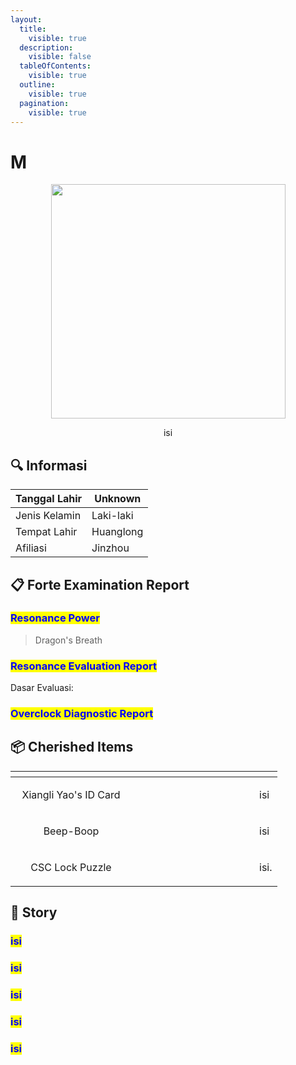 ```yaml
---
layout:
  title:
    visible: true
  description:
    visible: false
  tableOfContents:
    visible: true
  outline:
    visible: true
  pagination:
    visible: true
---
```


# M



<div align="center"><figure><img src="https://wuthering.wiki/img/rolecard_1305.png" alt="" width="375"><figcaption><p>isi</p></figcaption></figure></div>

## :mag: Informasi

| Tanggal Lahir | Unknown        |
| ------------- | -------------- |
| Jenis Kelamin | Laki-laki      |
| Tempat Lahir  | Huanglong      |
| Afiliasi      | Jinzhou        |

## :clipboard: Forte Examination Report

### <mark style="color:blue;">**Resonance Power**</mark>

> Dragon's Breath

### <mark style="color:blue;">Resonance Evaluation Report</mark>

Dasar Evaluasi: 

### <mark style="color:blue;">Overclock Diagnostic Report</mark>



## :package: Cherished Items

<table data-header-hidden><thead><tr><th width="178" align="center"></th><th width="180"></th><th></th></tr></thead><tbody><tr><td align="center">Xiangli Yao's ID Card</td><td><img src="https://wuthering.wiki/img/T_Treasure61_UI.png" alt=""></td><td><p>isi</p></td></tr><tr><td align="center">Beep-Boop</td><td><img src="https://wuthering.wiki/img/T_Treasure63_UI.png" alt=""></td><td><p>isi</p></td></tr><tr><td align="center">CSC Lock Puzzle</td><td><img src="https://wuthering.wiki/img/T_Treasure62_UI.png" alt=""></td><td><p>isi.</p></td></tr></tbody></table>

## :scroll: Story

### <mark style="color:blue;">isi</mark>


### <mark style="color:blue;">isi</mark>


### <mark style="color:blue;">isi</mark>


### <mark style="color:blue;">isi</mark>



### <mark style="color:blue;">isi</mark>


